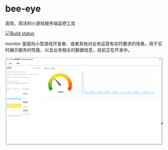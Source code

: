 # bee-eye

高效、简洁的小游戏服务端监控工具

[![Build status](https://ci.appveyor.com/api/projects/status/y1ahn7y6j6r4vy8o?svg=true)](https://ci.appveyor.com/project/Jamlee/bee-eye)

monitor 是面向小型游戏开发者、或者其他对业务运营有实时要求的场景。用于实时展示服务的性能、以及业务相关的数据信息，目前正在开发中。

![png](/ss.png) 
